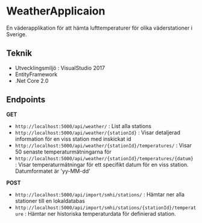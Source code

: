 # WeatherApplicaion

En väderapplikation för att hämta lufttemperaturer för olika väderstationer i Sverige. 

## Teknik
- Utvecklingsmiljö : VisualStudio 2017
- EntityFramework 
- .Net Core 2.0

## Endpoints

**GET**
- `http://localhost:5000/api/weather/` : List alla stations
- `http://localhost:5000/api/weather/{stationId}` : Visar detaljerad information för en viss station med inskickat id
- `http://localhost:5000/api/weather/{stationId}/temperatures/` : Visar 50 senaste temperaturmätningarna för 
- `http://localhost:5000/api/weather/{stationId}/temperatures/{datum}` : Visar temperaturmätningar för ett specifikt datum för en viss station. Datumformatet är 'yy-MM-dd'

**POST**
- `http://localhost:5000/api/import/smhi/stations/` : Hämtar ner alla stationer till en lokaldatabas
- `http://localhost:5000/api/import/smhi/stations/{stationId}/temperature` : Hämtar ner historiska temperaturdata för definierad station.
